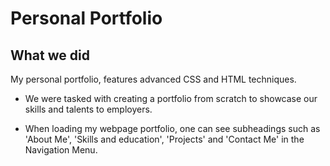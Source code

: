 # Personal Portfolio

## What we did

My personal portfolio, features advanced CSS and HTML techniques.

- We were tasked with creating a portfolio from scratch to showcase our skills and talents to employers.

- When loading my webpage portfolio, one can see subheadings such as 'About Me', 'Skills and education', 'Projects' and 'Contact Me' in the Navigation Menu.
